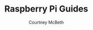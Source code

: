 ---
layout: landing
title: Raspberry Pi Guides
author: Courtney McBeth
categories: ['Raspberry Pi Setup', 'Raspberry Pi I/O']
logo: rasp_pi_logo.png
permalink: /raspberrypi/
---